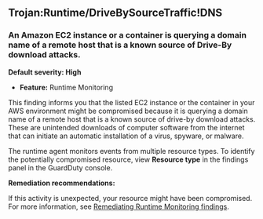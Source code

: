 Trojan:Runtime/DriveBySourceTraffic!DNS
---------------------------------------


### An Amazon EC2 instance or a container is querying a domain name of a remote host that is a known source of Drive\-By download attacks.


**Default severity: High**


 * **Feature:** Runtime Monitoring

This finding informs you that the listed EC2 instance or the container in your AWS environment might be compromised because it is querying a domain name of a remote host that is a known source of drive\-by download attacks. These are unintended downloads of computer software from the internet that can initiate an automatic installation of a virus, spyware, or malware.


The runtime agent monitors events from multiple resource types. To identify the potentially compromised resource, view **Resource type** in the findings panel in the GuardDuty console.


**Remediation recommendations:**


If this activity is unexpected, your resource might have been compromised. For more information, see [Remediating Runtime Monitoring findings](https://docs.aws.amazon.com/guardduty/latest/ug/guardduty-remediate-runtime-monitoring.html).

